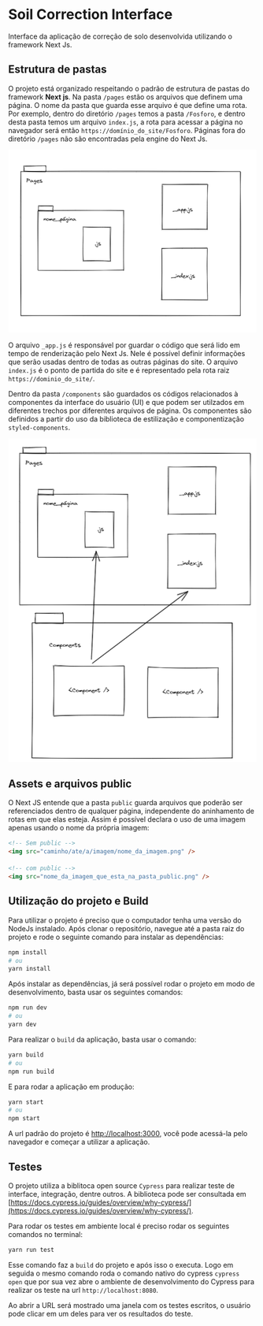 # Soil Correction Interface
Interface da aplicação de correção de solo desenvolvida utilizando o framework Next Js.

## Estrutura de pastas

O projeto está organizado respeitando o padrão de estrutura de pastas do framework **Next js**. Na pasta `/pages` estão os arquivos que definem uma página. O nome da pasta que guarda esse arquivo é que define uma rota. Por exemplo, dentro do diretório `/pages` temos a pasta `/Fosforo`, e dentro desta pasta temos um arquivo `index.js`, a rota para acessar a página no navegador será então `https://domínio_do_site/Fosforo`. Páginas fora do diretório `/pages` não são encontradas pela engine do Next Js.

<img src="../docs/estrutura_paginas.png" />

O arquivo `_app.js` é responsável por guardar o código que será lido em tempo de renderização pelo Next Js. Nele é possível definir informações que serão usadas dentro de todas as outras páginas do site. O arquivo `index.js` é o ponto de partida do site e é representado pela rota raiz `https://dominio_do_site/`.    

Dentro da pasta `/components` são guardados os códigos relacionados à componentes da interface do usuário (UI) e que podem ser utilzados em diferentes trechos por diferentes arquivos de página. Os componentes são definidos a partir do uso da biblioteca de estilização e componentização `styled-components`.

<img src="../docs/relacao_componente_pagina.png" />

## Assets e arquivos public

O Next JS entende que a pasta `public` guarda arquivos que poderão ser referenciados dentro de qualquer página, independente do aninhamento de rotas em que elas esteja. Assim é possível declara o uso de uma imagem apenas usando o nome da própria imagem:

```html
<!-- Sem public -->
<img src="caminho/ate/a/imagem/nome_da_imagem.png" />

<!-- com public -->
<img src="nome_da_imagem_que_esta_na_pasta_public.png" />

```
## Utilização do projeto e Build

Para utilizar o projeto é preciso que o computador tenha uma versão do NodeJs instalado. Após clonar o repositório, navegue até a pasta raiz do projeto e rode o seguinte comando para instalar as dependências:

```bash
npm install
# ou
yarn install
```
Após instalar as dependências, já será possível rodar o projeto em modo de desenvolvimento, basta usar os seguintes comandos:
```bash
npm run dev
# ou
yarn dev
```

Para realizar o `build` da aplicação, basta usar o comando:

```bash 
yarn build
# ou
npm run build
```

E para rodar a aplicação em produção:
```bash 
yarn start
# ou
npm start
```

A url padrão do projeto é [http://localhost:3000](http://localhost:3000), você pode acessá-la pelo navegador e começar a utilizar a aplicação.

## Testes

O projeto utiliza a biblitoca open source `Cypress` para realizar teste de interface, integração, dentre outros. A biblioteca pode ser consultada em [https://docs.cypress.io/guides/overview/why-cypress/](https://docs.cypress.io/guides/overview/why-cypress/).

Para rodar os testes em ambiente local é preciso rodar os seguintes comandos no terminal:
```bash
yarn run test
```

Esse comando faz a `build` do projeto e após isso o executa. Logo em seguida o mesmo comando roda o comando nativo do cypress `cypress open` que por sua vez abre o ambiente de desenvolvimento do Cypress para realizar os teste na url `http://localhost:8080`.

Ao abrir a URL será mostrado uma janela com os testes escritos, o usuário pode clicar em um deles para ver os resultados do teste.